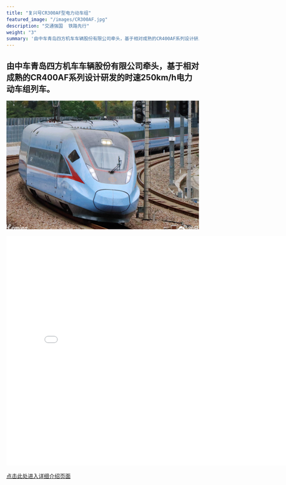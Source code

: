 ```yaml
---
title: "复兴号CR300AF型电力动车组"
featured_image: "/images/CR300AF.jpg"
description: "交通强国  铁路先行"
weight: "3"
summary: '由中车青岛四方机车车辆股份有限公司牵头，基于相对成熟的CR400AF系列设计研发的时速250km/h电力动车组列车。'
---
```


## 由中车青岛四方机车车辆股份有限公司牵头，基于相对成熟的CR400AF系列设计研发的时速250km/h电力动车组列车。

![CR300AF](/images/CR300AF.jpg)

<iframe src="//player.bilibili.com/player.html?aid=601071860&bvid=BV1RB4y1a7uk&cid=778513082&p=1" scrolling="no" border="0" frameborder="no" framespacing="0" allowfullscreen="true" width="800px" height="600px"> </iframe>

[点击此处进入详细介绍页面](https://www.china-emu.cn/EMUs/Model/?detail-11032-101-17.html)